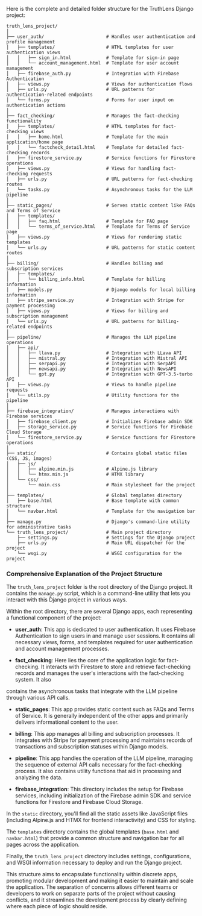 Here is the complete and detailed folder structure for the TruthLens Django project:

```
truth_lens_project/
│
├── user_auth/                       # Handles user authentication and profile management
│   ├── templates/                   # HTML templates for user authentication views
│   │   ├── sign_in.html             # Template for sign-in page
│   │   └── account_management.html  # Template for user account management
│   ├── firebase_auth.py             # Integration with Firebase Authentication
│   ├── views.py                     # Views for authentication flows
│   ├── urls.py                      # URL patterns for authentication-related endpoints
│   └── forms.py                     # Forms for user input on authentication actions
│
├── fact_checking/                   # Manages the fact-checking functionality
│   ├── templates/                   # HTML templates for fact-checking views
│   │   ├── home.html                # Template for the main application/home page
│   │   └── factcheck_detail.html    # Template for detailed fact-checking records
│   ├── firestore_service.py         # Service functions for Firestore operations
│   ├── views.py                     # Views for handling fact-checking requests
│   ├── urls.py                      # URL patterns for fact-checking routes
│   └── tasks.py                     # Asynchronous tasks for the LLM pipeline
│
├── static_pages/                    # Serves static content like FAQs and Terms of Service
│   ├── templates/                   
│   │   ├── faq.html                 # Template for FAQ page
│   │   └── terms_of_service.html    # Template for Terms of Service page
│   ├── views.py                     # Views for rendering static templates
│   └── urls.py                      # URL patterns for static content routes
│
├── billing/                         # Handles billing and subscription services
│   ├── templates/                   
│   │   └── billing_info.html        # Template for billing information
│   ├── models.py                    # Django models for local billing information
│   ├── stripe_service.py            # Integration with Stripe for payment processing
│   ├── views.py                     # Views for billing and subscription management
│   └── urls.py                      # URL patterns for billing-related endpoints
│
├── pipeline/                        # Manages the LLM pipeline operations
│   ├── api/                         
│   │   ├── llava.py                 # Integration with LLava API
│   │   ├── mistral.py               # Integration with Mistral API
│   │   ├── serpapi.py               # Integration with SerpAPI
│   │   ├── newsapi.py               # Integration with NewsAPI
│   │   └── gpt.py                   # Integration with GPT-3.5-turbo API
│   ├── views.py                     # Views to handle pipeline requests
│   └── utils.py                     # Utility functions for the pipeline
│
├── firebase_integration/            # Manages interactions with Firebase services
│   ├── firebase_client.py           # Initializes Firebase admin SDK
│   ├── storage_service.py           # Service functions for Firebase Cloud Storage
│   └── firestore_service.py         # Service functions for Firestore operations
│
├── static/                          # Contains global static files (CSS, JS, images)
│   ├── js/
│   │   ├── alpine.min.js            # Alpine.js library
│   │   └── htmx.min.js              # HTMX library
│   └── css/
│       └── main.css                 # Main stylesheet for the project
│
├── templates/                       # Global templates directory
│   ├── base.html                    # Base template with common structure
│   └── navbar.html                  # Template for the navigation bar
│
├── manage.py                        # Django's command-line utility for administrative tasks
└── truth_lens_project/              # Main project directory
    ├── settings.py                  # Settings for the Django project
    ├── urls.py                      # Main URL dispatcher for the project
    └── wsgi.py                      # WSGI configuration for the project
```

### Comprehensive Explanation of the Project Structure

The `truth_lens_project` folder is the root directory of the Django project. It contains the `manage.py` script, which is a command-line utility that lets you interact with this Django project in various ways.

Within the root directory, there are several Django apps, each representing a functional component of the project:

- **user_auth**: This app is dedicated to user authentication. It uses Firebase Authentication to sign users in and manage user sessions. It contains all necessary views, forms, and templates required for user authentication and account management processes.

- **fact_checking**: Here lies the core of the application logic for fact-checking. It interacts with Firestore to store and retrieve fact-checking records and manages the user's interactions with the fact-checking system. It also

 contains the asynchronous tasks that integrate with the LLM pipeline through various API calls.

- **static_pages**: This app provides static content such as FAQs and Terms of Service. It is generally independent of the other apps and primarily delivers informational content to the user.

- **billing**: This app manages all billing and subscription processes. It integrates with Stripe for payment processing and maintains records of transactions and subscription statuses within Django models.

- **pipeline**: This app handles the operation of the LLM pipeline, managing the sequence of external API calls necessary for the fact-checking process. It also contains utility functions that aid in processing and analyzing the data.

- **firebase_integration**: This directory includes the setup for Firebase services, including initialization of the Firebase admin SDK and service functions for Firestore and Firebase Cloud Storage.

In the `static` directory, you'll find all the static assets like JavaScript files (including Alpine.js and HTMX for frontend interactivity) and CSS for styling.

The `templates` directory contains the global templates (`base.html` and `navbar.html`) that provide a common structure and navigation bar for all pages across the application.

Finally, the `truth_lens_project` directory includes settings, configurations, and WSGI information necessary to deploy and run the Django project.

This structure aims to encapsulate functionality within discrete apps, promoting modular development and making it easier to maintain and scale the application. The separation of concerns allows different teams or developers to work on separate parts of the project without causing conflicts, and it streamlines the development process by clearly defining where each piece of logic should reside.